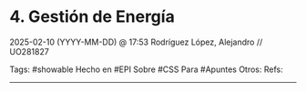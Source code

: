 # 4. Gestión de Energía
2025-02-10 (YYYY-MM-DD) @ 17:53
Rodríguez López, Alejandro // UO281827

Tags:
	#showable
	Hecho en #EPI
	Sobre #CSS
	Para #Apuntes
	Otros:
	Refs:
 
<hr>


